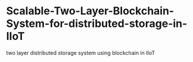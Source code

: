 # Scalable-Two-Layer-Blockchain-System-for-distributed-storage-in-IIoT
two layer distributed storage system using blockchain in IIoT
